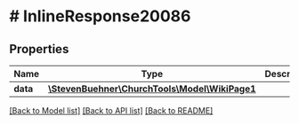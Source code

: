# # InlineResponse20086

## Properties

Name | Type | Description | Notes
------------ | ------------- | ------------- | -------------
**data** | [**\StevenBuehner\ChurchTools\Model\WikiPage1**](WikiPage1.md) |  | [optional]

[[Back to Model list]](../../README.md#models) [[Back to API list]](../../README.md#endpoints) [[Back to README]](../../README.md)
